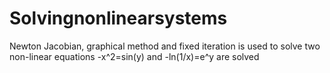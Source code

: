 # Solvingnonlinearsystems
Newton Jacobian, graphical method and fixed iteration is used to solve two non-linear equations
-x^2=sin(y) and -ln(1/x)=e^y are solved

